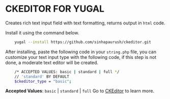 # CKEDITOR FOR YUGAL
Creates rich text input field with text formatting, returns output in ```html``` code.

Install it using the command below.
```bash
    yugal --install https://github.com/sinhapaurush/ckeditor.git
```

After installing, paste the following code in your ```string.php``` file, you can customize your text input type with the following code, if this step is not done, a moderate text editor will be created.
```bash
    /* ACCEPTED VALUES: basic | standard | full */
    // 'standard' BY DEFAULT
    $ckeditor_type = "basic";
```

**Accepted Values**: ```basic``` | ```standard``` | ```full```
Go to [CKEditor](http://ckeditor.com/) to learn more.
